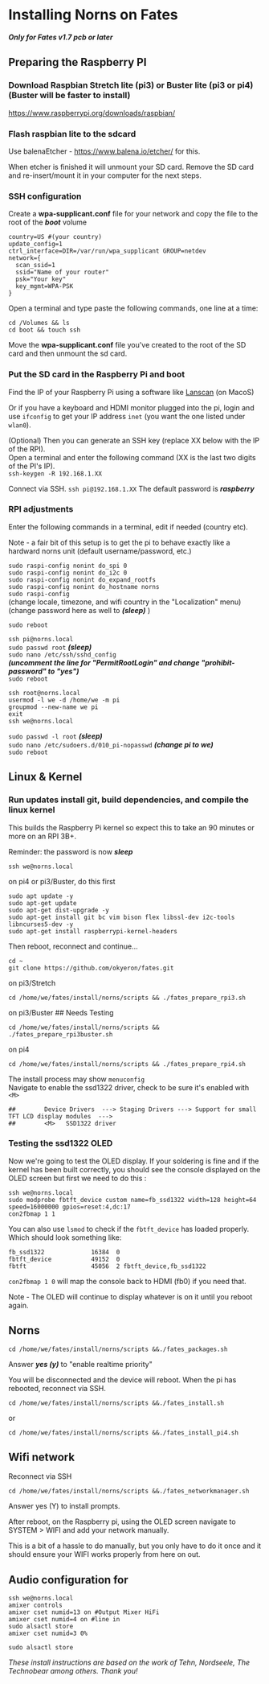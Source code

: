 
# Installing Norns on Fates
***Only for Fates v1.7 pcb or later***

## Preparing the Raspberry PI

### Download Raspbian Stretch lite (pi3) or Buster lite (pi3 or pi4) (Buster will be faster to install)
https://www.raspberrypi.org/downloads/raspbian/  

### Flash raspbian lite to the sdcard
Use balenaEtcher - https://www.balena.io/etcher/ for this.

When etcher is finished it will unmount your SD card. Remove the SD card and re-insert/mount it in your computer for the next steps.

### SSH configuration

 Create a **wpa-supplicant.conf** file for your network and copy the file to the root of the ***boot*** volume

    country=US #(your country)
    update_config=1
    ctrl_interface=DIR=/var/run/wpa_supplicant GROUP=netdev
    network={
      scan_ssid=1
      ssid="Name of your router"
      psk="Your key"
      key_mgmt=WPA-PSK
    }

Open a terminal and type paste the following commands, one line at a time:

    cd /Volumes && ls
    cd boot && touch ssh

Move the **wpa-supplicant.conf** file you've created to the root of the SD card and then unmount the sd card.

### Put the SD card in the Raspberry Pi and boot

Find the IP of your Raspberry Pi using a software like [Lanscan](https://itunes.apple.com/us/app/lanscan/id472226235) (on MacoS)
   
Or if you have a keyboard and HDMI monitor plugged into the pi, login and use `ifconfig` to get your IP address `inet` (you want the one listed under `wlan0`).

(Optional)
Then you can generate an SSH key (replace XX below with the IP of the RPI).  
Open a terminal and enter the following command (XX is the last two digits of the PI's IP).  
`ssh-keygen -R 192.168.1.XX`

Connect via SSH. `ssh pi@192.168.1.XX` The default password is ***raspberry***

### RPI adjustments
Enter the following commands in a terminal, edit if needed (country etc).

Note - a fair bit of this setup is to get the pi to behave exactly like a hardward norns unit (default username/password, etc.)

`sudo raspi-config nonint do_spi 0`  
`sudo raspi-config nonint do_i2c 0`  
`sudo raspi-config nonint do_expand_rootfs`  
`sudo raspi-config nonint do_hostname norns`  
`sudo raspi-config`  
    (change locale, timezone, and wifi country in the "Localization" menu)  
    (change password here as well to  ***(sleep)***  )

`sudo reboot`  

`ssh pi@norns.local`  
`sudo passwd root` ***(sleep)***  
`sudo nano /etc/ssh/sshd_config`  
 ***(uncomment the line for "PermitRootLogin" and change "prohibit-password" to "yes")***  
`sudo reboot`  

`ssh root@norns.local`  
`usermod -l we -d /home/we -m pi`  
`groupmod --new-name we pi`  
`exit`  
`ssh we@norns.local`  

`sudo passwd -l root` ***(sleep)***  
`sudo nano /etc/sudoers.d/010_pi-nopasswd` ***(change pi to we)***  
`sudo reboot`  

## Linux & Kernel

### Run updates install git, build dependencies, and compile the linux kernel

This builds the Raspberry Pi kernel so expect this to take an 90 minutes or more on an RPI 3B+.

Reminder: the password is now ***sleep***  

    ssh we@norns.local
  
on pi4 or pi3/Buster, do this first
	
	sudo apt update -y      
	sudo apt-get update  	
    sudo apt-get dist-upgrade -y
	sudo apt-get install git bc vim bison flex libssl-dev i2c-tools libncurses5-dev -y
	sudo apt-get install raspberrypi-kernel-headers
 	
Then reboot, reconnect and continue...  
    
    cd ~
    git clone https://github.com/okyeron/fates.git

on pi3/Stretch

    cd /home/we/fates/install/norns/scripts && ./fates_prepare_rpi3.sh

on pi3/Buster ## Needs Testing

    cd /home/we/fates/install/norns/scripts && ./fates_prepare_rpi3buster.sh

on pi4

    cd /home/we/fates/install/norns/scripts && ./fates_prepare_rpi4.sh

The install process may show `menuconfig`    
Navigate to enable the ssd1322 driver, check to be sure it's enabled with `<M>`
```
##        Device Drivers  ---> Staging Drivers ---> Support for small TFT LCD display modules  --->
##        <M>   SSD1322 driver
```    


### Testing the ssd1322 OLED
Now we're going to test the OLED display. If your soldering is fine and if the kernel has been built correctly, you should see the console displayed on the OLED screen but first we need to do this :

    ssh we@norns.local
    sudo modprobe fbtft_device custom name=fb_ssd1322 width=128 height=64 speed=16000000 gpios=reset:4,dc:17
    con2fbmap 1 1
    
You can also use `lsmod` to check if the `fbtft_device` has loaded properly. Which should look something like:

	fb_ssd1322             16384  0
	fbtft_device           49152  0
	fbtft                  45056  2 fbtft_device,fb_ssd1322

`con2fbmap 1 0` will map the console back to HDMI (fb0) if you need that.
    
Note - The OLED will continue to display whatever is on it until you reboot again.

## Norns
    cd /home/we/fates/install/norns/scripts &&./fates_packages.sh

Answer ***yes (y)*** to "enable realtime priority"

You will be disconnected and the device will reboot. When the pi has rebooted, reconnect via SSH.

    cd /home/we/fates/install/norns/scripts &&./fates_install.sh

or

    cd /home/we/fates/install/norns/scripts &&./fates_install_pi4.sh

## Wifi network  

Reconnect via SSH

    cd /home/we/fates/install/norns/scripts &&./fates_networkmanager.sh

Answer yes (Y) to install prompts.
 
After reboot, on the Raspberry pi, using the OLED screen navigate to SYSTEM > WIFI and add your network manually.

This is a bit of a hassle to do manually, but you only have to do it once and it should ensure your WIFI works properly from here on out.

## Audio configuration for 

    ssh we@norns.local
    amixer controls
    amixer cset numid=13 on #Output Mixer HiFi  
    amixer cset numid=4 on #line in  
    sudo alsactl store  
    amixer cset numid=3 0%

    sudo alsactl store



*These install instructions are based on the work of Tehn, Nordseele, The Technobear among others. Thank you!*

